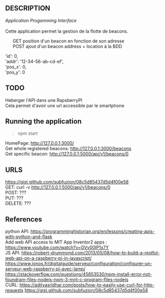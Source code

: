 ## DESCRIPTION
_Application Progamming Interface_</br></br>
Cette application permet la gestion de la flotte de beacons.</br>
<ul> GET position d'un beacon en fonction de son adresse</br>
POST ajout d'un beacon address + location à la BDD</br></ul>

  'id': 0,</br>
  'addr': '12-34-56-ab-cd-ef',</br>
  'pos_x': 0,</br>
  'pos_y': 0</br>

## TODO
Heberger l'API dans une RapsberryPI</br>
Cela permet d'avoir une url accessible par le smartphone

## Running the application
>npm start

HomePage: http://127.0.0.1:3000/</br>
Get whole registered beacons: http://127.0.0.1:3000/beacons</br>
Get specific beacon: http://127.0.0.1:5000/api/v1/beacons/0

## URLS
https://gist.github.com/subfuzion/08c5d85437d5d4f00e58</br>
GET: curl -v http://127.0.0.1:5000/api/v1/beacons/0</br>
POST: ???</br>
PUT: ???</br>
DELETE: ???


## References
python API: https://programminghistorian.org/en/lessons/creating-apis-with-python-and-flask</br>
Add web API access to MIT App Inventor2 apps : https://www.youtube.com/watch?v=GVv00IP1x7Y</br>
JS API: https://robert-drummond.com/2013/05/08/how-to-build-a-restful-web-api-on-a-raspberry-pi-in-javascript/</br>
https://www.ionos.fr/digitalguide/serveur/configuration/configurer-un-serveur-web-raspberry-pi-avec-lamp/</br>
https://stackoverflow.com/questions/45853530/npm-install-error-not-foundram-files-nodejs-npm-3-mnt-c-program-files-nodejs</br>
CURL: https://adityasridhar.com/posts/how-to-easily-use-curl-for-http-requests
https://gist.github.com/subfuzion/08c5d85437d5d4f00e58
